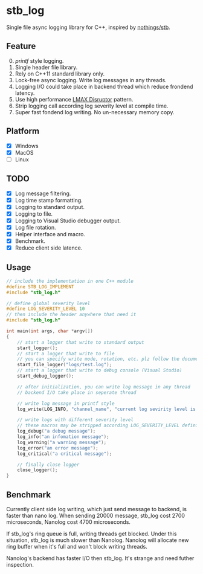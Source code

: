 # stb_log
Single file async logging library for C++, inspired by [nothings/stb](https://github.com/nothings/stb).

## Feature
0. *printf* style logging.
1. Single header file library.
2. Rely on C++11 standard library only.
3. Lock-free async logging. Write log messages in any threads.
4. Logging I/O could take place in backend thread which reduce frondend latency.
5. Use high performance [LMAX Disruptor](https://github.com/LMAX-Exchange/disruptor) pattern.
6. Strip logging call according log severity level at compile time.
7. Super fast fondend log writing. No un-necessary memory copy.

## Platform
- [x] Windows
- [x] MacOS
- [ ] Linux

## TODO
- [x] Log message filtering.
- [x] Log time stamp formatting.
- [x] Logging to standard output.
- [x] Logging to file.
- [x] Logging to Visual Studio debugger output.
- [x] Log file rotation.
- [x] Helper interface and macro.
- [x] Benchmark.
- [x] Reduce client side latence.

## Usage
```C++
// include the implementation in one C++ module
#define STB_LOG_IMPLEMENT
#include "stb_log.h"

// define global severity level
#define LOG_SEVERITY_LEVEL 10
// then include the header anywhere that need it
#include "stb_log.h"

int main(int args, char *argv[])
{
	// start a logger that write to standard output
	start_logger();
	// start a logger that write to file
	// you can specify write mode, rotation, etc. plz follow the document.
	start_file_logger("logs/test.log");
	// start a logger that write to debug console (Visual Studio)
	start_debug_logger();

	// after initialization, you can write log message in any thread
	// backend I/O take place in seperate thread

	// write log message in printf style
	log_write(LOG_INFO, "channel_name", "current log sevirity level is [%d]", LOG_SEVERITY_LEVEL);

	// write logs with different severity level
	// these macros may be stripped according LOG_SEVERITY_LEVEL definition
	log_debug("a debug message");
	log_info("an infomation message");
	log_warning("a warning message");
	log_error("an error message");
	log_critical("a critical message");

	// finally close logger
	close_logger();
}
```

## Benchmark
Currently client side log writing, which just send message to backend, is faster than nano log. When sending 20000 message, stb_log cost 2700 microseconds, Nanolog cost 4700 microseconds. 

If stb_log's ring queue is full, writing threads get blocked. Under this situation, stb_log is much slower than Nanolog. Nanolog will allocate new ring buffer when it's full and won't block writing threads.

Nanolog's backend has faster I/O then stb_log. It's strange and need futher inspection.